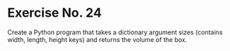 # Exercise No. 24

Create a Python program that takes a dictionary argument sizes (contains width, length, height keys) and returns the volume of the box. 